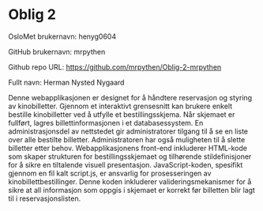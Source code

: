 Oblig 2
=======
OsloMet brukernavn: henyg0604

GitHub brukernavn: mrpythen

Github repo URL: https://github.com/mrpythen/Oblig-2-mrpythen

Fullt navn: Herman Nysted Nygaard

Denne webapplikasjonen er designet for å håndtere reservasjon og styring av kinobilletter. Gjennom et interaktivt grensesnitt kan brukere enkelt bestille kinobilletter ved å utfylle et bestillingsskjema. Når skjemaet er fullført, lagres billettinformasjonen i et databasessystem. En administrasjonsdel av nettstedet gir administratorer tilgang til å se en liste over alle bestilte billetter. Administratoren har også muligheten til å slette billetter etter behov.
Webapplikasjonens front-end inkluderer HTML-kode som skaper strukturen for bestillingsskjemaet og tilhørende stildefinisjoner for å sikre en tiltalende visuell presentasjon. JavaScript-koden, spesifikt gjennom en fil kalt script.js, er ansvarlig for prosesseringen av kinobillettbestillinger. Denne koden inkluderer valideringsmekanismer for å sikre at all informasjon som oppgis i skjemaet er korrekt før billetten blir lagt til i reservasjonslisten.

